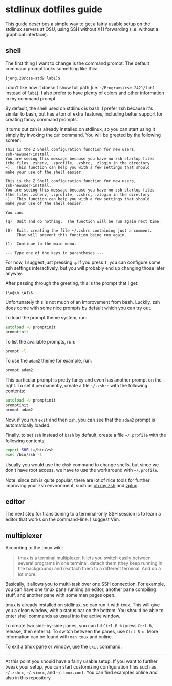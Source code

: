 # stdlinux dotfiles guide

This guide describes a simple way to get a fairly usable setup on the stdlinux
servers at OSU, using SSH without X11 forwarding (i.e. without a graphical
interface).

## shell

The first thing I want to change is the command prompt. The default command
prompt looks something like this:
```
[jeng.28@cse-std9 lab1]$
```

I don't like how it doesn't show full path (i.e. `~/Programs/cse-2421/lab1`
instead of `lab1`). I also prefer to have plenty of colors and other information
in my command prompt.

By default, the shell used on stdlinux is bash. I prefer zsh because it's
similar to bash, but has a ton of extra features, including better support for
creating fancy command prompts.

It turns out zsh is already installed on stdlinux, so you can start using it
simply by invoking the `zsh` command. You will be greeted by the following
screen:

```
This is the Z Shell configuration function for new users,
zsh-newuser-install.
You are seeing this message because you have no zsh startup files
(the files .zshenv, .zprofile, .zshrc, .zlogin in the directory
~).  This function can help you with a few settings that should
make your use of the shell easier.

This is the Z Shell configuration function for new users,
zsh-newuser-install.
You are seeing this message because you have no zsh startup files
(the files .zshenv, .zprofile, .zshrc, .zlogin in the directory
~).  This function can help you with a few settings that should
make your use of the shell easier.

You can:

(q)  Quit and do nothing.  The function will be run again next time.

(0)  Exit, creating the file ~/.zshrc containing just a comment.
     That will prevent this function being run again.

(1)  Continue to the main menu.

--- Type one of the keys in parentheses ---
```

For now, I suggest just pressing `q`. If you press `1`, you can configure some
zsh settings interactively, but you will probably end up changing those later
anyway.

After passing through the greeting, this is the prompt that I get:
```
[\u@\h \W]\$
```

Unfortunately this is not much of an improvement from bash. Luckily, zsh does
come with some nice prompts by default which you can try out.

To load the prompt theme system, run:
```zsh
autoload -U promptinit
promptinit
```

To list the available prompts, run:
```zsh
prompt -l
```

To use the `adam2` theme for example, run:
```zsh
prompt adam2
```

This particular prompt is pretty fancy and even has another prompt on the right.
To set it permanently, create a file `~/.zshrc` with the following contents:
```zsh
autoload -U promptinit
promptinit
prompt adam2
```

Now, if you run `exit` and then `zsh`, you can see that the `adam2` prompt is
automatically loaded.

Finally, to set `zsh` instead of `bash` by default, create a file `~/.profile`
with the following contents:
```sh
export SHELL=/bin/zsh
exec /bin/zsh -l
```

Usually you would use the `chsh` command to change shells, but since we don't
have root access, we have to use the workaround with `~/.profile`.

Note: since zsh is quite popular, there are lot of nice tools for further
improving your zsh environment, such as [oh my zsh](https://ohmyz.sh/) and
[zplug](https://github.com/zplug/zplug).

## editor

The next step for transitioning to a terminal-only SSH session is to learn a
editor that works on the command-line. I suggest Vim.

## multiplexer

According to the tmux wiki:

> tmux is a terminal multiplexer. It lets you switch easily between several
> programs in one terminal, detach them (they keep running in the background)
> and reattach them to a different terminal. And do a lot more.

Basically, it allows you to multi-task over one SSH connection. For example, you
can have one tmux pane running an editor, another pane compiling stuff, and
another pane with some man pages open.

tmux is already installed on stdlinux, so can run it with `tmux`. This will give
you a clean window, with a status bar on the bottom. You should be able to enter
shell commands as usual into the active window.

To create two side-by-side panes, you can hit `Ctrl-B %` (press `Ctrl-B`,
release, then enter `%`). To switch between the panes, use `Ctrl-B o`. More
information can be found with `man tmux` and online.

To exit a tmux pane or window, use the `exit` command.

---

At this point you should have a fairly usable setup. If you want to further
tweak your setup, you can start customizing configuration files such as
`~/.zshrc`, `~/.vimrc`, and `~/.tmux.conf`. You can find examples online and
also in this repository.
